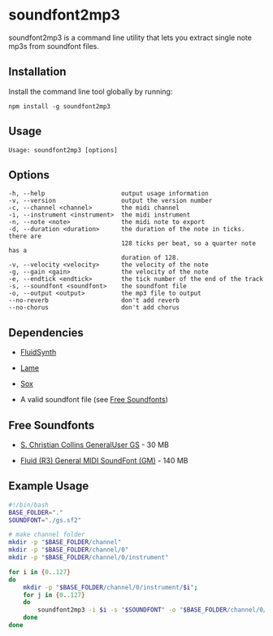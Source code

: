 # soundfont2mp3

soundfont2mp3 is a command line utility that lets you extract
single note mp3s from soundfont files.


## Installation ##

Install the command line tool globally by running:

	npm install -g soundfont2mp3


## Usage ##

	Usage: soundfont2mp3 [options]


## Options ##

	-h, --help                     output usage information
	-v, --version                  output the version number
	-c, --channel <channel>        the midi channel
	-i, --instrument <instrument>  the midi instrument
	-n, --note <note>              the midi note to export
	-d, --duration <duration>      the duration of the note in ticks. there are
	                               128 ticks per beat, so a quarter note has a
	                               duration of 128.
	-v, --velocity <velocity>      the velocity of the note
	-g, --gain <gain>              the velocity of the note
	-e, --endtick <endtick>        the tick number of the end of the track
	-s, --soundfont <soundfont>    the soundfont file
	-o, --output <output>          the mp3 file to output
	--no-reverb                    don't add reverb
	--no-chorus                    don't add chorus



## Dependencies

- [FluidSynth](http://sourceforge.net/apps/trac/fluidsynth/)

- [Lame](http://lame.sourceforge.net/)

- [Sox](http://sox.sourceforge.net/)

- A valid soundfont file (see [Free Soundfonts](https://github.com/skratchdot/soundfont2mp3/#free-soundfonts))


## Free Soundfonts

- [S. Christian Collins GeneralUser GS](http://www.schristiancollins.com/generaluser.php) - 30 MB

- [Fluid (R3) General MIDI SoundFont (GM)](http://packages.debian.org/search?keywords=fluid-soundfont-gm) - 140 MB


## Example Usage

```bash
#!/bin/bash
BASE_FOLDER="."
SOUNDFONT="./gs.sf2"

# make channel folder
mkdir -p "$BASE_FOLDER/channel"
mkdir -p "$BASE_FOLDER/channel/0"
mkdir -p "$BASE_FOLDER/channel/0/instrument"

for i in {0..127}
do
	mkdir -p "$BASE_FOLDER/channel/0/instrument/$i";
	for j in {0..127}
	do
		soundfont2mp3 -i $i -s "$SOUNDFONT" -o "$BASE_FOLDER/channel/0/instrument/$i/$j.mp3"
	done
done
```


